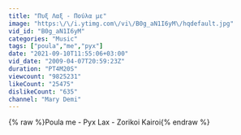 ```yaml
---
title: "Πυξ Λαξ - Πούλα με"
image: "https:\/\/i.ytimg.com\/vi\/B0g_aN1I6yM\/hqdefault.jpg"
vid_id: "B0g_aN1I6yM"
categories: "Music"
tags: ["poula","me","pyx"]
date: "2021-09-10T11:55:06+03:00"
vid_date: "2009-04-07T20:59:23Z"
duration: "PT4M20S"
viewcount: "9825231"
likeCount: "25475"
dislikeCount: "635"
channel: "Mary Demi"
---
```

{% raw %}Poula me - Pyx Lax - Zorikoi Kairoi{% endraw %}
